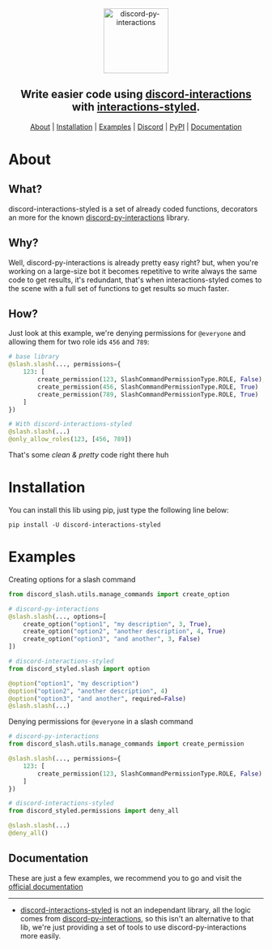 <div align="center">
    <a><img src="https://cdn.discordapp.com/attachments/875651719088984125/875884861926285364/logo.gif" alt="discord-py-interactions" height="128"></a>
    <h2>Write easier code using <a href="https://github.com/discord-py-interactions/discord-py-interactions">discord-interactions</a> with <a href="https://github.com/discord-styled/discord-interactions-styled">interactions-styled</a>.</h2>
</div>

<p align="center">
    <a href="#about">About</a> |
    <a href="#installation">Installation</a> |
    <a href="#examples">Examples</a> |
    <a href="https://discord.gg/kNYjuz2Jjv">Discord</a> |
    <a href="https://pypi.org/project/discord-interactions-styled/">PyPI</a> |
    <a href="https://discord-styled.vercel.app/">Documentation</a>
</p>

# About
## What?
discord-interactions-styled is a set of already coded functions, decorators an more for the known <a href="https://github.com/discord-py-interactions/discord-py-interactions">discord-py-interactions</a> library.

## Why?
Well, discord-py-interactions is already pretty easy right? but, when you're working on a large-size bot it becomes repetitive to write always the same code to get results, it's redundant, that's when interactions-styled comes to the scene with a full set of functions to get results so much faster.

## How?
Just look at this example, we're denying permissions for `@everyone` and allowing them for two role ids `456` and `789`:
```py
# base library
@slash.slash(..., permissions={
    123: [
        create_permission(123, SlashCommandPermissionType.ROLE, False),
        create_permission(456, SlashCommandPermissionType.ROLE, True)
        create_permission(789, SlashCommandPermissionType.ROLE, True)
    ]
})

# With discord-interactions-styled
@slash.slash(...)
@only_allow_roles(123, [456, 789])

```
That's some *clean & pretty* code right there huh

# Installation
You can install this lib using pip, just type the following line below:

`pip install -U discord-interactions-styled`

# Examples
Creating options for a slash command
```py
from discord_slash.utils.manage_commands import create_option

# discord-py-interactions
@slash.slash(..., options=[
    create_option("option1", "my description", 3, True),
    create_option("option2", "another description", 4, True)
    create_option("option3", "and another", 3, False)
])

# discord-interactions-styled
from discord_styled.slash import option

@option("option1", "my description")
@option("option2", "another description", 4)
@option("option3", "and another", required=False)
@slash.slash(...)

```

Denying permissions for `@everyone` in a slash command
```py
# discord-py-interactions
from discord_slash.utils.manage_commands import create_permission

@slash.slash(..., permissions={
    123: [
        create_permission(123, SlashCommandPermissionType.ROLE, False)
    ]
})

# discord-interactions-styled
from discord_styled.permissions import deny_all

@slash.slash(...)
@deny_all()
```

## Documentation
These are just a few examples, we recommend you to go and visit the [official documentation](https://discord-styled.github.io/)

--------

- <a href="https://github.com/discord-styled/discord-interactions-styled">discord-interactions-styled</a> is not an independant library, all the logic comes from <a href="https://github.com/discord-py-interactions/discord-py-interactions">discord-py-interactions</a>, so this isn't an alternative to that lib, we're just providing a set of tools to use discord-py-interactions more easily.